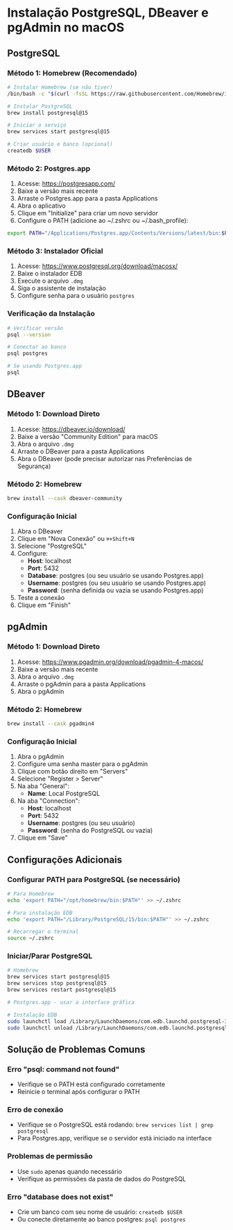 # Instalação PostgreSQL, DBeaver e pgAdmin no macOS

## PostgreSQL

### Método 1: Homebrew (Recomendado)
```bash
# Instalar Homebrew (se não tiver)
/bin/bash -c "$(curl -fsSL https://raw.githubusercontent.com/Homebrew/install/HEAD/install.sh)"

# Instalar PostgreSQL
brew install postgresql@15

# Iniciar o serviço
brew services start postgresql@15

# Criar usuário e banco (opcional)
createdb $USER
```

### Método 2: Postgres.app
1. Acesse: https://postgresapp.com/
2. Baixe a versão mais recente
3. Arraste o Postgres.app para a pasta Applications
4. Abra o aplicativo
5. Clique em "Initialize" para criar um novo servidor
6. Configure o PATH (adicione ao ~/.zshrc ou ~/.bash_profile):
```bash
export PATH="/Applications/Postgres.app/Contents/Versions/latest/bin:$PATH"
```

### Método 3: Instalador Oficial
1. Acesse: https://www.postgresql.org/download/macosx/
2. Baixe o instalador EDB
3. Execute o arquivo `.dmg`
4. Siga o assistente de instalação
5. Configure senha para o usuário `postgres`

### Verificação da Instalação
```bash
# Verificar versão
psql --version

# Conectar ao banco
psql postgres

# Se usando Postgres.app
psql
```

## DBeaver

### Método 1: Download Direto
1. Acesse: https://dbeaver.io/download/
2. Baixe a versão "Community Edition" para macOS
3. Abra o arquivo `.dmg`
4. Arraste o DBeaver para a pasta Applications
5. Abra o DBeaver (pode precisar autorizar nas Preferências de Segurança)

### Método 2: Homebrew
```bash
brew install --cask dbeaver-community
```

### Configuração Inicial
1. Abra o DBeaver
2. Clique em "Nova Conexão" ou `⌘+Shift+N`
3. Selecione "PostgreSQL"
4. Configure:
   - **Host**: localhost
   - **Port**: 5432
   - **Database**: postgres (ou seu usuário se usando Postgres.app)
   - **Username**: postgres (ou seu usuário se usando Postgres.app)
   - **Password**: (senha definida ou vazia se usando Postgres.app)
5. Teste a conexão
6. Clique em "Finish"

## pgAdmin

### Método 1: Download Direto
1. Acesse: https://www.pgadmin.org/download/pgadmin-4-macos/
2. Baixe a versão mais recente
3. Abra o arquivo `.dmg`
4. Arraste o pgAdmin para a pasta Applications
5. Abra o pgAdmin

### Método 2: Homebrew
```bash
brew install --cask pgadmin4
```

### Configuração Inicial
1. Abra o pgAdmin
2. Configure uma senha master para o pgAdmin
3. Clique com botão direito em "Servers"
4. Selecione "Register > Server"
5. Na aba "General":
   - **Name**: Local PostgreSQL
6. Na aba "Connection":
   - **Host**: localhost
   - **Port**: 5432
   - **Username**: postgres (ou seu usuário)
   - **Password**: (senha do PostgreSQL ou vazia)
7. Clique em "Save"

## Configurações Adicionais

### Configurar PATH para PostgreSQL (se necessário)
```bash
# Para Homebrew
echo 'export PATH="/opt/homebrew/bin:$PATH"' >> ~/.zshrc

# Para instalação EDB
echo 'export PATH="/Library/PostgreSQL/15/bin:$PATH"' >> ~/.zshrc

# Recarregar o terminal
source ~/.zshrc
```

### Iniciar/Parar PostgreSQL
```bash
# Homebrew
brew services start postgresql@15
brew services stop postgresql@15
brew services restart postgresql@15

# Postgres.app - usar a interface gráfica

# Instalação EDB
sudo launchctl load /Library/LaunchDaemons/com.edb.launchd.postgresql-15.plist
sudo launchctl unload /Library/LaunchDaemons/com.edb.launchd.postgresql-15.plist
```

## Solução de Problemas Comuns

### Erro "psql: command not found"
- Verifique se o PATH está configurado corretamente
- Reinicie o terminal após configurar o PATH

### Erro de conexão
- Verifique se o PostgreSQL está rodando: `brew services list | grep postgresql`
- Para Postgres.app, verifique se o servidor está iniciado na interface

### Problemas de permissão
- Use `sudo` apenas quando necessário
- Verifique as permissões da pasta de dados do PostgreSQL

### Erro "database does not exist"
- Crie um banco com seu nome de usuário: `createdb $USER`
- Ou conecte diretamente ao banco postgres: `psql postgres`